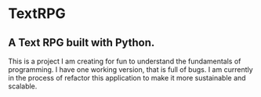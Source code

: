 # TextRPG

## A Text RPG built with Python. 

This is a project I am creating for fun to understand the fundamentals of programming. I have one working version, that is full of bugs. I am currently in the process of refactor this application to make it more sustainable and scalable. 
